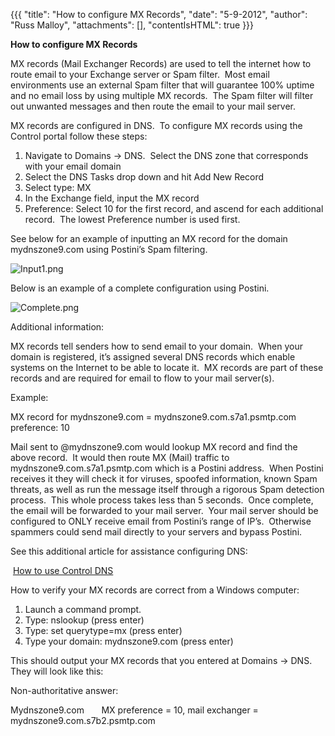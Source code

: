{{{
  "title": "How to configure MX Records",
  "date": "5-9-2012",
  "author": "Russ Malloy",
  "attachments": [],
  "contentIsHTML": true
}}}

<strong>How to configure MX Records</strong>

<p>MX records (Mail Exchanger Records) are used to tell the internet how to route email to your Exchange server or Spam filter.&nbsp; Most email environments use an external Spam filter that will guarantee 100% uptime and no email loss by using multiple
  MX records.&nbsp; The Spam filter will filter out unwanted messages and then route the email to your mail server.</p>
<p>MX records are configured in DNS.&nbsp; To configure MX records using the Control portal follow these steps:</p>
<ol>
  <li>Navigate to Domains -&gt; DNS.&nbsp; Select the DNS zone that corresponds with your email domain</li>
  <li>Select the DNS Tasks drop down and hit Add New Record</li>
  <li>Select type: MX</li>
  <li>In the Exchange field, input the MX record</li>
  <li>Preference: Select 10 for the first record, and ascend for each additional record.&nbsp; The lowest Preference number is used first.</li>
</ol>
<p>See below for an example of inputting an MX record for the domain mydnszone9.com using Postini’s Spam filtering.</p>
<p><img src="https://t3n.zendesk.com/attachments/token/k9go5c3aizbyvep/?name=Input1.png" alt="Input1.png" />
</p>
<p>Below is an example of a complete configuration using Postini.</p>
<p><img src="https://t3n.zendesk.com/attachments/token/gijwpzamcxbkihx/?name=Complete.png" alt="Complete.png" />
</p>
<p>Additional information:</p>
<p>MX records tell senders how to send email to your domain.&nbsp; When your domain is registered, it’s assigned several DNS records which enable systems on the Internet to be able to locate it.&nbsp; MX records are part of these records and are required
  for email to flow to your mail server(s).</p>
<p>Example:</p>
<p>MX record for mydnszone9.com = mydnszone9.com.s7a1.psmtp.com preference: 10</p>
<p>Mail sent to @mydnszone9.com would lookup MX record and find the above record.&nbsp; It would then route MX (Mail) traffic to mydnszone9.com.s7a1.psmtp.com which is a Postini address.&nbsp; When Postini receives it they will check it for viruses, spoofed
  information, known Spam threats, as well as run the message itself through a rigorous Spam detection process.&nbsp; This whole process takes less than 5 seconds.&nbsp; Once complete, the email will be forwarded to your mail server.&nbsp; Your mail server
  should be configured to ONLY receive email from Postini’s range of IP’s.&nbsp; Otherwise spammers could send mail directly to your servers and bypass Postini.</p>

<p>See this additional article for assistance configuring DNS:</p>
<p>&nbsp;<a href="http://help.tier3.com/entries/21429398-how-to-use-control-dns">How to use Control DNS</a>
</p>

<p>How to verify your MX records are correct from a Windows computer:</p>
<ol>
  <li>Launch a command prompt.</li>
  <li>Type: nslookup (press enter)</li>
  <li>Type: set querytype=mx (press enter)</li>
  <li>Type your domain: mydnszone9.com (press enter)</li>
</ol>
<p>This should output your MX records that you entered at Domains -&gt; DNS.&nbsp; They will look like this:</p>
<p>Non-authoritative answer:</p>
<p>Mydnszone9.com&nbsp;&nbsp;&nbsp;&nbsp;&nbsp;&nbsp; MX preference = 10, mail exchanger = mydnszone9.com.s7b2.psmtp.com</p>
